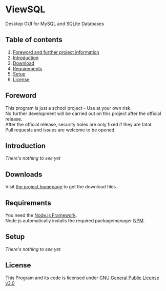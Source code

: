 # ViewSQL
Desktop GUI for MySQL and SQLite Databases 

## Table of contents
1. [Foreword and further project information](https://github.com/MauricePascal/ViewSQL/blob/main/README.md#foreword)
2. [Introduction](https://github.com/MauricePascal/ViewSQL/blob/main/README.md#introduction)
3. [Download](https://github.com/MauricePascal/ViewSQL/blob/main/README.md#downloads)
4. [Requirements](https://github.com/MauricePascal/ViewSQL/blob/main/README.md#requirements)
5. [Setup](https://github.com/MauricePascal/ViewSQL/blob/main/README.md#setup)
6. [License](https://github.com/MauricePascal/ViewSQL/blob/main/README.md#license)

## Foreword
This program is just a school project - Use at your own risk. 
<br>No further development will be carried out on this project after the official release. 
<br>After the official release, security holes are only fixed if they are fatal. 
<br>Pull requests and issues are welcome to be opened.

## Introduction
_There's nothing to see yet_

## Downloads
Visit <a href="https://mauricepascal.github.io/ViewSQL/downloads.html" target="_blank">the project homepage</a> to get the download files

## Requirements
You need the [Node.js Framework](https://nodejs.org).<br>
Node.js automatically installs the required packagemanager [NPM](https://npmjs.com).

## Setup
_There's nothing to see yet_

## License
This Program and its code is licensed under [GNU General Public License v3.0](https://github.com/MauricePascal/ViewSQL/blob/main/LICENSE)
